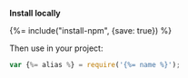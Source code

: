 **Install locally**

{%= include("install-npm", {save: true}) %}


Then use in your project:

```js
var {%= alias %} = require('{%= name %}');
```
